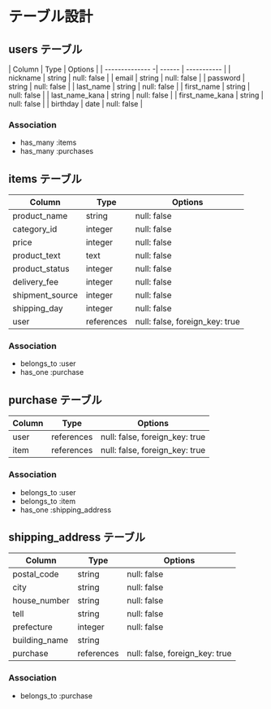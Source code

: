 <!-- # README -->
<!-- 
This README would normally document whatever steps are necessary to get the
application up and running.

Things you may want to cover:

* Ruby version

* System dependencies

* Configuration

* Database creation

* Database initialization

* How to run the test suite

* Services (job queues, cache servers, search engines, etc.)

* Deployment instructions

* ...
 -->


# テーブル設計

## users テーブル

| Column          | Type   | Options     |
| -------------- -| ------ | ----------- |
| nickname        | string | null: false |
| email           | string | null: false |
| password        | string | null: false |
| last_name       | string | null: false |
| first_name      | string | null: false |
| last_name_kana  | string | null: false |
| first_name_kana | string | null: false |
| birthday        | date   | null: false |



### Association

- has_many :items
- has_many :purchases

## items テーブル

| Column          | Type       | Options                        |
| --------------- | ---------- | ------------------------------ |
| product_name    | string     | null: false                    |
| category_id     | integer    | null: false                    |
| price           | integer    | null: false                    |
| product_text    | text       | null: false                    |
| product_status  | integer    | null: false                    |
| delivery_fee    | integer    | null: false                    |
| shipment_source | integer    | null: false                    |
| shipping_day    | integer    | null: false                    |
| user            | references | null: false, foreign_key: true |

### Association

- belongs_to :user
- has_one :purchase

## purchase テーブル

| Column | Type       | Options                        |
| ------ | ---------- | ------------------------------ |
| user   | references | null: false, foreign_key: true |
| item   | references | null: false, foreign_key: true |
### Association

- belongs_to :user
- belongs_to :item
- has_one :shipping_address

## shipping_address テーブル
| Column        | Type       | Options                        |
| ------------  | ---------- | ------------------------------ |
| postal_code   | string     | null: false                    |
| city          | string     | null: false                    |
| house_number  | string     | null: false                    |
| tell          | string     | null: false                    |
| prefecture    | integer    | null: false                    |
| building_name | string     |                                |
| purchase      | references | null: false, foreign_key: true |

### Association

- belongs_to :purchase